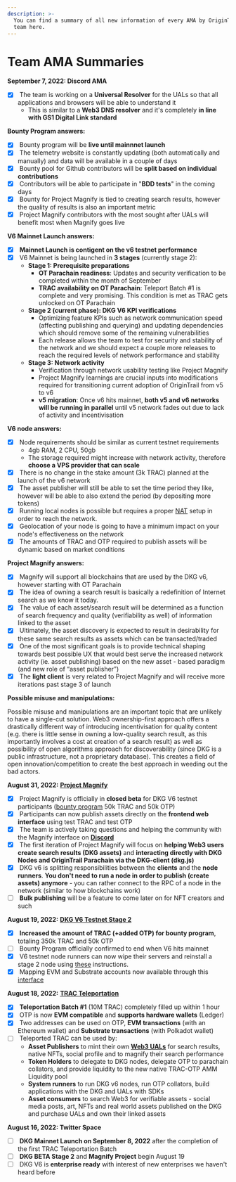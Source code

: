 ```yaml
---
description: >-
  You can find a summary of all new information of every AMA by OriginTrail's
  team here.
---
```


# Team AMA Summaries



**September 7, 2022: Discord AMA**

* [x] &#x20;The team is working on a **Universal Resolver** for the UALs so that all applications and browsers will be able to understand it
  * This is similar to a **Web3 DNS resolver** and it's completely **in line with GS1 Digital Link standard**

**Bounty Program answers:**

* [x] &#x20;Bounty program will be **live until mainnnet launch**
* [x] &#x20;The telemetry website is constantly updating (both automatically and manually) and data will be available in a couple of days
* [x] &#x20;Bounty pool for Github contributors will be **split based on individual contributions**
* [x] &#x20;Contributors will be able to participate in "**BDD tests**" in the coming days
* [x] &#x20;Bounty for Project Magnify is tied to creating search results, however the quality of results is also an important metric
* [x] &#x20;Project Magnify contributors with the most sought after UALs will benefit most when Magnify goes live

**V6 Mainnet Launch answers:**

* [x] &#x20;**Mainnet Launch is contigent on the v6 testnet performance**
* [x] &#x20;V6 Mainnet is being launched in **3 stages** (currently stage 2):
  * **Stage 1: Prerequisite preparations**
    * **OT Parachain readiness**: Updates and security verification to be completed within the month of September
    * **TRAC availability on OT Parachain**: Teleport Batch #1 is complete and very promising. This condition is met as TRAC gets unlocked on OT Parachain
  * **Stage 2 (current phase): DKG V6 KPI verifications**
    * Optimizing feature KPIs such as network communication speed (affecting publishing and querying) and updating dependencies which should remove some of the remaining vulnerabilities
    * Each release allows the team to test for security and stability of the network and we should expect a couple more releases to reach the required levels of network performance and stability
  * **Stage 3: Network activity**
    * Verification through network usability testing like Project Magnify
    * Project Magnify learnings are crucial inputs into modifications required for transitioning current adoption of OriginTrail from v5 to v6
    * **v5 migration**: Once v6 hits mainnet, **both v5 and v6 networks will be running in parallel** until v5 network fades out due to lack of activity and incentivisation

**V6 node answers:**

* [x] &#x20;Node requirements should be similar as current testnet requirements
  * 4gb RAM, 2 CPU, 50gb
  * The storage required might increase with network activity, therefore **choose a VPS provider that can scale**
* [x] &#x20;There is no change in the stake amount (3k TRAC) planned at the launch of the v6 network
* [x] &#x20;The asset publisher will still be able to set the time period they like, however will be able to also extend the period (by depositing more tokens)
* [x] &#x20;Running local nodes is possible but requires a proper [NAT](https://docs.libp2p.io/concepts/nat/) setup in order to reach the network.
* [x] &#x20;Geolocation of your node is going to have a minimum impact on your node's effectiveness on the network
* [x] &#x20;The amounts of TRAC and OTP required to publish assets will be dynamic based on market conditions

**Project Magnify answers:**

* [x] &#x20;Magnify will support all blockchains that are used by the DKG v6, however starting with OT Parachain
* [x] &#x20;The idea of owning a search result is basically a redefinition of Internet search as we know it today.
* [x] &#x20;The value of each asset/search result will be determined as a function of search frequency and quality (verifiability as well) of information linked to the asset
* [x] &#x20;Ultimately, the asset discovery is expected to result in desirability for these same search results as assets which can be transacted/traded
* [x] &#x20;One of the most significant goals is to provide technical shaping towards best possible UX that would best serve the increased network activity (ie. asset publishing) based on the new asset - based paradigm (and new role of “asset publisher”)
* [x] &#x20;The **light client** is very related to Project Magnify and will receive more iterations past stage 3 of launch

**Possible misuse and manipulations:**

Possible misuse and manipulations are an important topic that are unlikely to have a single-cut solution. Web3 ownership-first approach offers a drastically different way of introducing incentivisation for quality content (e.g. there is little sense in owning a low-quality search result, as this importantly involves a cost at creation of a search result) as well as possibility of open algorithms approach for discoverability (since DKG is a public infrastructure, not a proprietary database). This creates a field of open innovation/competition to create the best approach in weeding out the bad actors.

**August 31, 2022:** [**Project Magnify**](https://projectmagnify.io/create)

* [x] &#x20;Project Magnify is officially in **closed beta** for DKG V6 testnet participants ([bounty program](https://bountyprogram.origintrail.io/) 50k TRAC and 50k OTP)
* [x] &#x20;Participants can now publish assets directly on the **frontend web interface** using test TRAC and test OTP
* [x] &#x20;The team is actively taking questions and helping the community with the Magnify interface on [**Discord**](https://discord.com/channels/460837319025623050/1012026740601786469)
* [x] &#x20;The first iteration of Project Magnify will focus on **helping Web3 users create search results (DKG assets)** and **interacting directly with DKG Nodes and OriginTrail Parachain via the DKG-client (dkg.js)**
* [x] &#x20;DKG v6 is splitting responsibilities between the **clients** and the **node runners**. **You don't need to run a node in order to publish (create assets) anymore** - you can rather connect to the RPC of a node in the network (similar to how blockchains work)
* [ ] &#x20;**Bulk publishing** will be a feature to come later on for NFT creators and such

**August 19, 2022:** [**DKG V6 Testnet Stage 2**](https://bountyprogram.origintrail.io/)

* [x] &#x20;**Increased the amount of TRAC (+added OTP) for bounty program**, totaling 350k TRAC and 50k OTP
* [ ] &#x20;Bounty Program officially confirmed to end when V6 hits mainnet
* [x] &#x20;V6 testnet node runners can now wipe their servers and reinstall a stage 2 node using [these](https://github.com/OriginTrail/dkg-docs/blob/master/decentralized-knowledge-graph-layer-2/testnet-node-setup-instructions/setup-instructions-dockerless.md) instructions.
* [x] &#x20;Mapping EVM and Substrate accounts now available through this [interface](https://parachain.origintrail.io/parachain-account-mapping)

**August 18, 2022:** [**TRAC Teleportation**](https://teleport.origintrail.io/)

* [x] &#x20;**Teleportation Batch #1** (10M TRAC) completely filled up within 1 hour
* [x] &#x20;OTP is now **EVM compatible** and **supports hardware wallets** (Ledger)
* [x] &#x20;Two addresses can be used on OTP, **EVM transactions** (with an Ethereum wallet) and **Substrate transactions** (with Polkadot wallet)
* [ ] &#x20;Teleported TRAC can be used by:
  * **Asset Publishers** to mint their own [**Web3 UALs**](https://twitter.com/\_i\_o\_t\_b/status/1458896467733606410) for search results, native NFTs, social profile and to magnify their search performance
  * **Token Holders** to delegate to DKG nodes, delegate OTP to parachain collators, and provide liquidity to the new native TRAC-OTP AMM Liquidity pool
  * **System runners** to run DKG v6 nodes, run OTP collators, build applications with the DKG and UALs with SDKs
  * **Asset consumers** to search Web3 for verifiable assets - social media posts, art, NFTs and real world assets published on the DKG and purchase UALs and own their linked assets

**August 16, 2022: Twitter Space**

* [ ] &#x20;**DKG Mainnet Launch on September 8, 2022** after the completion of the first TRAC Teleportation Batch
* [ ] &#x20;**DKG BETA Stage 2** and **Magnify Project** begin August 19
* [ ] &#x20;DKG V6 is **enterprise ready** with interest of new enterprises we haven't heard before
